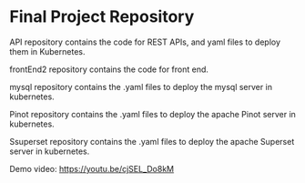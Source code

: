 # Final Project Repository
API repository contains the code for REST APIs, and yaml files to deploy them in Kubernetes.

frontEnd2 repository contains the code for front end.

mysql repository contains the .yaml files to deploy the mysql server in kubernetes.

Pinot repository contains the .yaml files to deploy the apache Pinot server in kubernetes.

Ssuperset repository contains the .yaml files to deploy the apache Superset server in kubernetes.

Demo video: https://youtu.be/cjSEL_Do8kM

